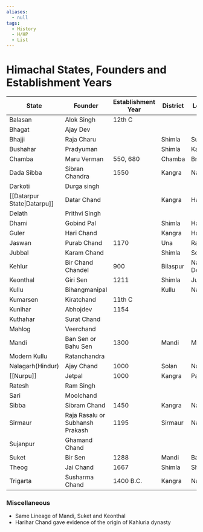 ```yaml
---
aliases:
  - null
tags:
  - History
  - H/HP
  - List
---
```

# Himachal States, Founders and Establishment Years
| State                        | Founder                         | Establishment Year | District | Location   |
| ---------------------------- | ------------------------------- | ------------------ | -------- | ---------- |
| Balasan                      | Alok Singh                      | 12th C             |          |            |
| Bhagat                       | Ajay Dev                        |                    |          |            |
| Bhajji                       | Raja Charu                      |                    | Shimla   | Sunni      |
| Bushahar                     | Pradyuman                       |                    | Shimla   | Kamru      |
| Chamba                       | Maru Verman                     | 550, 680           | Chamba   | Brahmpur   |
| Dada Sibba                   | Sibran Chandra                  | 1550               | Kangra   | Nagarkot   |
| Darkoti                      | Durga singh                     |                    |          |            |
| [[Datarpur State\|Datarpu]] | Datar Chand                     |                    | Kangra   | Haripur    |
| Delath                       | Prithvi Singh                   |                    |          |            |
| Dhami                        | Gobind Pal                      |                    | Shimla   | Halog      |
| Guler                        | Hari Chand                      |                    | Kangra   | Haripur    |
| Jaswan                       | Purab Chand                     | 1170               | Una      | Rajpura    |
| Jubbal                       | Karam Chand                     |                    | Shimla   | Sonpur     |
| Kehlur                       | Bir Chand Chandel               | 900                | Bilaspur | Naina Devi |
| Keonthal                     | Giri Sen                        | 1211               | Shimla   | Junga      |
| Kullu                        | Bihangmanipal                   |                    | Kullu    | Naggar     |
| Kumarsen                     | Kiratchand                      | 11th C             |          |            |
| Kunihar                      | Abhojdev                        | 1154               |          |            |
| Kuthahar                     | Surat Chand                     |                    |          |            |
| Mahlog                       | Veerchand                       |                    |          |            |
| Mandi                        | Ban Sen or Bahu Sen             | 1300               | Mandi    | Mandi      |
| Modern Kullu                 | Ratanchandra                    |                    |          |            |
| Nalagarh(Hindur)             | Ajay Chand                      | 1000               | Solan    | Nalagarh   |
| [[Nurpu]]                   | Jetpal                          | 1000               | Kangra   | Pathankot  |
| Ratesh                       | Ram Singh                       |                    |          |            |
| Sari                         | Moolchand                       |                    |          |            |
| Sibba                        | Sibram Chand                    | 1450               | Kangra   | Nagarkot   |
| Sirmaur                      | Raja Rasalu or Subhansh Prakash | 1195               | Sirmaur  | Nahan      |
| Sujanpur                     | Ghamand Chand                   |                    |          |            |
| Suket                        | Bir Sen                         | 1288               | Mandi    | Baned      |
| Theog                        | Jai Chand                       | 1667               | Shimla   | Shimla     |
| Trigarta                     | Susharma Chand                  | 1400 B.C.          | Kangra   | Nagarkot   |

### Miscellaneous
* Same Lineage of Mandi, Suket and Keonthal
* Harihar Chand gave evidence of the origin of Kahluria dynasty